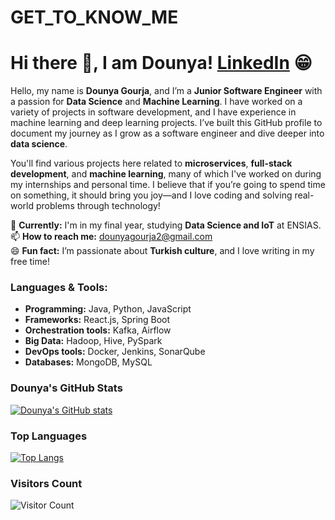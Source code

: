 # GET_TO_KNOW_ME
# Hi there 👋, I am Dounya! [LinkedIn](https://www.linkedin.com/in/dounya-gourja-820217214/) 😁

Hello, my name is **Dounya Gourja**, and I’m a **Junior Software Engineer** with a passion for **Data Science** and **Machine Learning**. I have worked on a variety of projects in software development, and I have experience in machine learning and deep learning projects. I’ve built this GitHub profile to document my journey as I grow as a software engineer and dive deeper into **data science**.

You'll find various projects here related to **microservices**, **full-stack development**, and **machine learning**, many of which I've worked on during my internships and personal time. I believe that if you’re going to spend time on something, it should bring you joy—and I love coding and solving real-world problems through technology!

🔭 **Currently:** I'm in my final year, studying **Data Science and IoT** at ENSIAS.   
📫 **How to reach me:** dounyagourja2@gmail.com  
😄 **Fun fact:** I’m passionate about **Turkish culture**, and I love writing in my free time!  

### Languages & Tools:
- **Programming:** Java, Python, JavaScript
- **Frameworks:** React.js, Spring Boot
- **Orchestration tools:** Kafka, Airflow
- **Big Data:** Hadoop, Hive, PySpark
- **DevOps tools:** Docker, Jenkins, SonarQube
- **Databases:** MongoDB, MySQL

### Dounya's GitHub Stats
[![Dounya's GitHub stats](https://github-readme-stats.vercel.app/api?username=dounya-gourja&show_icons=true&theme=radical)](https://github.com/dounya-gourja)

### Top Languages
[![Top Langs](https://github-readme-stats.vercel.app/api/top-langs/?username=dounya-gourja&layout=compact)](https://github.com/dounya-gourja)

### Visitors Count
![Visitor Count](https://profile-counter.glitch.me/dounya-gourja/count.svg)
